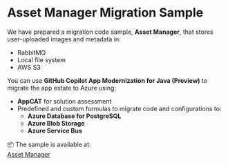 # Asset Manager Migration Sample

We have prepared a migration code sample, **Asset Manager**, that stores user-uploaded images and metadata in:

- RabbitMQ  
- Local file system  
- AWS S3  

You can use **GitHub Copilot App Modernization for Java (Preview)** to migrate the app estate to Azure using:

- **AppCAT** for solution assessment  
- Predefined and custom formulas to migrate code and configurations to:
  - **Azure Database for PostgreSQL**
  - **Azure Blob Storage**  
  - **Azure Service Bus**  

📦 The sample is available at:  
[Asset Manager](https://github.com/Azure-Samples/java-migration-copilot-samples/blob/workshop/asset-manager/README.md)
